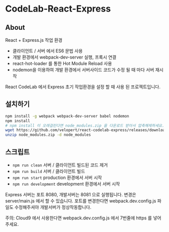 # CodeLab-React-Express

## About

React + Express.js 작업 환경
- 클라이언트 / 서버 에서 ES6 문법 사용
- 개발 환경에서 webpack-dev-server 실행, 프록시 연결
- react-hot-loader 를 통한 Hot Module Reload 사용
- nodemon을 이용하여 개발 환경에서 서버사이드 코드가 수정 될 때 마다 서버 재시작

React CodeLab 에서 Express 초기 작업환경을 설정 할 때 사용 된 프로젝트입니다.


## 설치하기

```sh
npm install -g webpack webpack-dev-server babel nodemon
npm install
# npm install 이 오래걸린다면 node_modules.zip 을 다운로드 받아서 압축해제하세요.
wget https://github.com/velopert/react-codelab-express/releases/download/1.0/node_modules.zip
unzip node_modules.zip -d node_modules
```

## 스크립트

- `npm run clean` 서버 / 클라이언트 빌드된 코드 제거
- `npm run build` 서버 / 클라이언트 빌드
- `npm run start` production 환경에서 서버 시작
- `npm run development` development 환경에서 서버 시작

Express 서버는 포트 8080, 개발서버는 8081 으로 실행됩니다. 변경은 server/main.js 에서 할 수 있습니다.
포트를 변경한다면 webpack.dev.config.js 파일도 수정해주셔야 개발서버가 정상작동합니다.

주의: Cloud9 에서 사용한다면 webpack.dev.config.js 에서 7번줄에 https 를 넣어주세요.